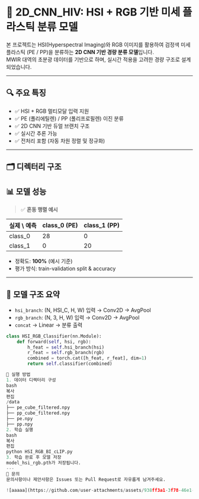 # 🧪 2D_CNN_HIV: HSI + RGB 기반 미세 플라스틱 분류 모델

본 프로젝트는 HSI(Hyperspectral Imaging)와 RGB 이미지를 활용하여 검정색 미세 플라스틱 (PE / PP)을 분류하는 **2D CNN 기반 경량 분류 모델**입니다.  
MWIR 대역의 초분광 데이터를 기반으로 하며, 실시간 적용을 고려한 경량 구조로 설계되었습니다.

---

## 🔍 주요 특징

- ✅ HSI + RGB 멀티모달 입력 지원
- ✅ PE (폴리에틸렌) / PP (폴리프로필렌) 이진 분류
- ✅ 2D CNN 기반 듀얼 브랜치 구조
- ✅ 실시간 추론 가능
- ✅ 전처리 포함 (자동 차원 정렬 및 정규화)

---

## 🗂️ 디렉터리 구조
## 📊 모델 성능

> ✅ **혼동 행렬 예시**

| 실제 \ 예측 | class_0 (PE) | class_1 (PP) |
|-------------|--------------|--------------|
| class_0     | 28           | 0            |
| class_1     | 0            | 20           |

- 정확도: **100%** (예시 기준)
- 평가 방식: train-validation split & accuracy

---

## 🧠 모델 구조 요약

- `hsi_branch`: (N, HSI_C, H, W) 입력 → Conv2D → AvgPool
- `rgb_branch`: (N, 3, H, W) 입력 → Conv2D → AvgPool
- `concat` → Linear → 분류 출력

```python
class HSI_RGB_Classifier(nn.Module):
    def forward(self, hsi, rgb):
        h_feat = self.hsi_branch(hsi)
        r_feat = self.rgb_branch(rgb)
        combined = torch.cat([h_feat, r_feat], dim=1)
        return self.classifier(combined)

🚀 실행 방법
1. 데이터 디렉터리 구성
bash
복사
편집
/data
├── pe_cube_filtered.npy
├── pp_cube_filtered.npy
├── pe.npy
├── pp.npy
2. 학습 실행
bash
복사
편집
python HSI_RGB_BI_cLIP.py
3. 학습 완료 후 모델 저장
model_hsi_rgb.pth가 저장됩니다.
---
💬 문의
문의사항이나 제안사항은 Issues 또는 Pull Request로 자유롭게 남겨주세요.

![aaaaa](https://github.com/user-attachments/assets/938ff3a1-3f78-46e1-abcc-203927494ea8)

